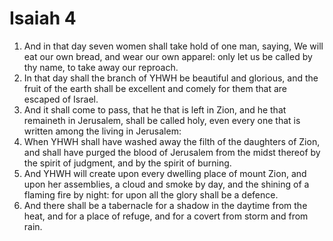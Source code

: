 ﻿# Isaiah 4
1. And in that day seven women shall take hold of one man, saying, We will eat our own bread, and wear our own apparel: only let us be called by thy name, to take away our reproach. 
2. In that day shall the branch of YHWH be beautiful and glorious, and the fruit of the earth shall be excellent and comely for them that are escaped of Israel. 
3. And it shall come to pass, that he that is left in Zion, and he that remaineth in Jerusalem, shall be called holy, even every one that is written among the living in Jerusalem: 
4. When YHWH shall have washed away the filth of the daughters of Zion, and shall have purged the blood of Jerusalem from the midst thereof by the spirit of judgment, and by the spirit of burning. 
5. And YHWH will create upon every dwelling place of mount Zion, and upon her assemblies, a cloud and smoke by day, and the shining of a flaming fire by night: for upon all the glory shall be a defence. 
6. And there shall be a tabernacle for a shadow in the daytime from the heat, and for a place of refuge, and for a covert from storm and from rain. 
